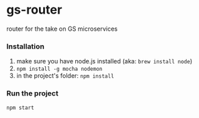 # gs-router
router for the take on GS microservices

### Installation
1. make sure you have node.js installed (aka: `brew install node`)
2. `npm install -g mocha nodemon`
3. in the project's folder: `npm install`

### Run the project
`npm start`
